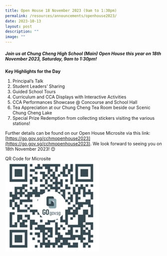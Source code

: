 ```yaml
---
title: Open House 18 November 2023 (9am to 1:30pm)
permalink: /resources/announcements/openhouse2023/
date: 2023-10-13
layout: post
description: ""
image: ""
---
```

##### Join us at Chung Cheng High School (Main) Open House this year on 18th November 2023, Saturday, 9am to 1:30pm!

**Key Highlights for the Day**

1. Principal’s Talk
2. Student Leaders’ Sharing
3. Guided School Tours
4. Curriculum and CCA Displays with Interactive Activities
5. CCA Performances Showcase @ Concourse and School Hall
6. Tea Appreciation at our Chung Cheng Tea Room beside our Scenic Chung Cheng Lake
7. Special Prize Redemption from collecting stickers visiting the various stations!

Further details can be found on our Open House Microsite via this link: [https://go.gov.sg/cchmopenhouse2023](https://go.gov.sg/cchmopenhouse2023).
We look forward to seeing you on 18th November 2023! 😊

QR Code for Microsite <br>
<img src="/images/qrcodeopenhouse2023.png" alt="Open House 2023" style="width:300px; float: left;">